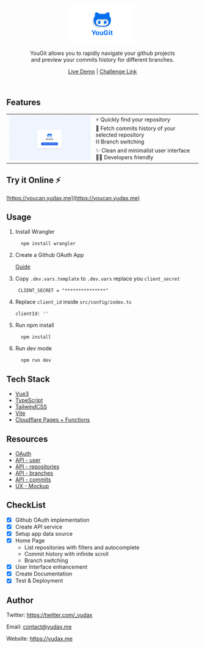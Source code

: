 <br>
<p align=center>
<img src="./docs/yougit.png" width=168 >
<p>
<p align=center>YouGit allows you to rapidly navigate your github projects<br> and preview your commits history for different branches.</p>
<p align=center>
<a href="https://youcan.yudax.me">Live Demo</a>  | 
<a href="https://github.com/NextmediaMa/coding-challenges/tree/master/Junior%20Software%20Engineer%20-%20Frontend%20(VueJS)">Challenge Link</a>
</p>
<br>

## **Features**

<table border="0">
 <tr>
    <td><img src="./docs/demo.gif" width=300 /></td>
    <td>⚡ Quickly find your repository<br>
📍 Fetch commits history of your selected repository
<br> ⛓️ Branch switching 
<br> ✨ Clean and minimalist user interface
<br> 👨‍💻 Developers friendly</td>
 </tr>
</table>

## **Try it Online ⚡**

[https://youcan.yudax.me](https://youcan.yudax.me)

## **Usage**

1. Install Wrangler

   ```
     npm install wrangler
   ```

2. Create a Github OAuth App

   [Guide](https://docs.github.com/en/developers/apps/building-oauth-apps/creating-an-oauth-app)

3. Copy `.dev.vars.template` to `.dev.vars` replace you `client_secret`

   ```
    CLIENT_SECRET = "***************"
   ```

4. Replace `client_id` inside `src/config/index.ts`
   ```
   clientId: ''
   ```
5. Run npm install

   ```
     npm install
   ```

6. Run dev mode
   ```
     npm run dev
   ```

## **Tech Stack**

- [Vue3](https://vuejs.org/)
- [TypeScript](https://www.typescriptlang.org/)
- [TailwindCSS](https://tailwindcss.com/)
- [Vite](https://vitejs.dev/)
- [Cloudflare Pages + Functions](https://developers.cloudflare.com/pages/platform/functions/)

## **Resources**

- [OAuth](https://docs.github.com/en/developers/apps/building-oauth-apps/creating-an-oauth-app)
- [API - user](https://docs.github.com/en/rest/users/users)
- [API - repositories](https://docs.github.com/en/rest/repos/repos#list-repositories-for-the-authenticated-user)
- [API - branches](https://docs.github.com/en/rest/branches/branches)
- [API - commits](https://docs.github.com/en/rest/commits/commits)
- [UX - Mockup](https://app.moqups.com/sZB0qKZrxH/view/page/a34175fd3)

## **CheckList**

- [x] Github OAuth implementation
- [x] Create API service
- [x] Setup app data source
- [x] Home Page
  - List repositories with filters and autocomplete
  - Commit history with infinite scroll
  - Branch switching
- [x] User Interface enhancement
- [x] Create Documentation
- [x] Test & Deployment

## **Author**

Twitter: https://twitter.com/_yudax

Email: contact@yudax.me

Website: https://yudax.me
